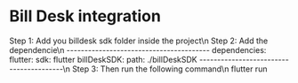 # Bill Desk integration

Step 1: Add you billdesk sdk folder inside the project\n
Step 2: Add the dependencie\n
        ----------------------------------------
              dependencies:
                  flutter:
                    sdk: flutter
                  billDeskSDK:
                    path: ./billDeskSDK
        ----------------------------------------\n
Step 3: Then run the following command\n
        flutter run

